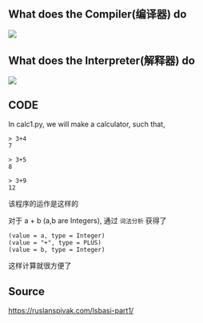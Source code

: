 ## What does the Compiler(编译器) do

![](https://qbrsjq.sn.files.1drv.com/y4mVVNnKHnq2y_sibaKbpAzfZDiG0h1YtzVbJr20svUtZA8iiUMJwmATPF5nKFfYjvnwXL2azX18pSPWFsUsvkfpzN36TWlcaN118ARPnTOgoF4544YvLzoU4sBxhc0PSeXxZodOM-4I3euzCIih62drv_-pk9fBJKJobBoK3Rl8blEppvvTb9ax5BjP0d6mak0bT5L_8623s5JDC2dtmJamg?width=431&height=81&cropmode=none)



## What does the Interpreter(解释器) do

![](https://sxrkjq.sn.files.1drv.com/y4m2GB75J-P8vrKWS9S3rfC4lbywlQmkO_aS9GgBVRrqxLiFfsYBwNOPiwHlxdJ28j8ZAYg_OV41v9-MK4N9Vk09U1ccVvfNoEChHpAyS-M23o_hhO03cUuEfDRxD-hX1Nsuh0Ss4b-jglzitlAW2u1zQs4KuSzvKBztBAZxGvXnQE27lQXYEYRZwmL_oc3m6uo1sKzZl7ztA_uvlPradfPSg?width=281&height=81&cropmode=none)

## CODE

In calc1.py, we will make a calculator, such that,

```
> 3+4
7

> 3+5
8

> 3+9
12
```



该程序的运作是这样的

对于 a + b (a,b are Integers), 通过 `词法分析` 获得了

```
(value = a, type = Integer)
(value = "+", type = PLUS)
(value = b, type = Integer)
```

这样计算就很方便了

## Source

https://ruslanspivak.com/lsbasi-part1/